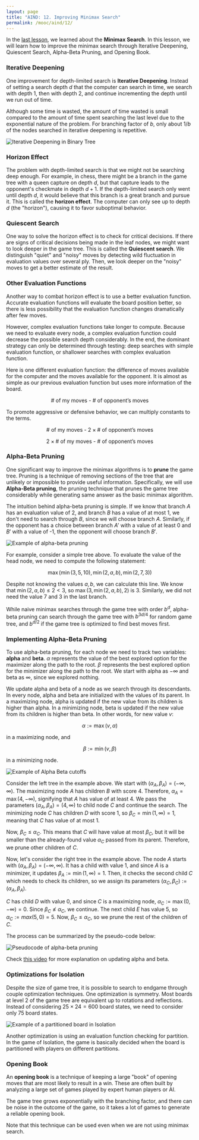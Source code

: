 ```yaml
---
layout: page
title: "AIND: 12. Improving Minimax Search"
permalink: /mooc/aind/12/
---
```


In the [last lesson](/mooc/aind/11), we learned about the **Minimax Search**. In this lesson, we will learn how to improve the minimax search through Iterative Deepening, Quiescent Search, Alpha-Beta Pruning, and Opening Book.

### Iterative Deepening

One improvement for depth-limited search is **Iterative Deepening**. Instead of setting a search depth $d$ that the computer can search in time, we search with depth $1$, then with depth $2$, and continue incrementing the depth until we run out of time.

Although some time is wasted, the amount of time wasted is small compared to the amount of time spent searching the last level due to the exponential nature of the problem. For branching factor of $b$, only about $1 / b$ of the nodes searched in iterative deepening is repetitive.

![Iterative Deepening in Binary Tree](/assets/mooc/aind/12/binary_iterative_deepening.png)

### Horizon Effect

The problem with depth-limited search is that we might not be searching deep enough. For example, in chess, there might be a branch in the game tree with a queen capture on depth $d$, but that capture leads to the opponent's checkmate in depth $d+1$. If the depth-limited search only went until depth $d$, it would believe that this branch is a great branch and pursue it. This is called the **horizon effect**. The computer can only see up to depth $d$ (the "horizon"), causing it to favor suboptimal behavior.

### Quiescent Search

One way to solve the horizon effect is to check for critical decisions. If there are signs of critical decisions being made in the leaf nodes, we might want to look deeper in the game tree. This is called the **Quiescent search**. We distinguish "quiet" and "noisy" moves by detecting wild fluctuation in evaluation values over several ply. Then, we look deeper on the "noisy" moves to get a better estimate of the result.

### Other Evaluation Functions

Another way to combat horizon effect is to use a better evaluation function. Accurate evaluation functions will evaluate the board position better, so there is less possibility that the evaluation function changes dramatically after few moves.

However, complex evaluation functions take longer to compute. Because we need to evaluate every node, a complex evaluation function could decrease the possible search depth considerably. In the end, the dominant strategy can only be determined through testing: deep searches with simple evaluation function, or shallower searches with complex evaluation function.

Here is one different evaluation function: the difference of moves available for the computer and the moves available for the opponent. It is almost as simple as our previous evaluation function but uses more information of the board.

$$ \text{# of my moves - # of opponent's moves}$$

To promote aggressive or defensive behavior, we can multiply constants to the terms.

$$ \text{# of my moves - 2} \times \text{# of opponent's moves}$$

$$ 2 \times \text{# of my moves - # of opponent's moves}$$

### Alpha-Beta Pruning

One significant way to improve the minimax algorithms is to **prune** the game tree. Pruning is a technique of removing sections of the tree that are unlikely or impossible to provide useful information. Specifically, we will use **Alpha-Beta pruning**, the pruning technique that prunes the game tree considerably while generating same answer as the basic minimax algorithm.

The intuition behind alpha-beta pruning is simple. If we know that branch $A$ has an evaluation value of 2, and branch $B$ has a value of at most 1, we don't need to search through $B$, since we will choose branch $A$. Similarly, if the opponent has a choice between branch $A'$ with a value of at least 0 and $B'$ with a value of -1, then the opponent will choose branch $B'$.

![Example of alpha-beta pruning](/assets/mooc/aind/12/pruning_ex.jpg)

For example, consider a simple tree above. To evaluate the value of the head node, we need to compute the following statement:

$$\max(\min(3, 5, 10), \min(2, a, b), \min(2, 7, 3)) $$

Despite not knowing the values $a,b$, we can calculate this line. We know that $\min(2, a, b) \leq 2 < 3$, so $\max(3, \min(2, a, b), 2)$ is $3$. Similarly, we did not need the value  $7$ and $3$ in the last branch.

While naive minimax searches through the game tree with order $b^d$, alpha-beta pruning can search through the game tree with $b^{3d / 4}$ for random game tree, and $b^{d / 2}$ if the game tree is optimized to find best moves first.

### Implementing Alpha-Beta Pruning

To use alpha-beta pruning, for each node we need to track two variables: **alpha** and **beta**. $\alpha$ represents the value of the best explored option for the maximizer along the path to the root. $\beta$ represents the best explored option for the minimizer along the path to the root. We start with alpha as $-\infty$ and beta as $\infty$, since we explored nothing.

We update alpha and beta of a node as we search through its descendants. In every node, alpha and beta are initialized with the values of its parent. In a maximizing node, alpha is updated if the new value from its children is higher than alpha. In a minimizing node, beta is updated if the new value from its children is higher than beta. In other words, for new value $v$:

$$ \alpha := \max(v, \alpha) $$

in a maximizing node, and 

$$ \beta := \min(v, \beta) $$

in a minimizing node.

![Example of Alpha Beta cutoffs](/assets/mooc/aind/12/alphabeta_ex_2.png)

Consider the left tree in the example above. We start with $(\alpha_A, \beta_A) = (-\infty, \infty)$. The maximizing node $A$ has children $B$ with score 4. Therefore, $\alpha_A = \max(4, -\infty)$, signifying that $A$ has value of at least $4$. We pass the parameters $(\alpha_A, \beta_A) = (4, \infty)$ to child node $C$ and continue the search. The minimizing node $C$ has children $D$ with score 1, so $\beta_C = \min(1, \infty) = 1$, meaning that $C$ has value of at most 1.

Now, $\beta_C \leq \alpha_C$. This means that $C$ will have value at most $\beta_C$, but it will be smaller than the already-found value $\alpha_C$ passed from its parent. Therefore, we prune other children of $C$.

Now, let's consider the right tree in the example above. The node $A$ starts with $(\alpha_A, \beta_A) = (-\infty, \infty)$. It has a child with value $1$, and since $A$ is a minimizer, it updates $\beta_A := \min(1, \infty) = 1$. Then, it checks the second child $C$ which needs to check its children, so we assign its parameters $(\alpha_C, \beta_C) := (\alpha_A, \beta_A)$.

$C$ has child $D$ with value $0$, and since $C$ is a maximizing node, $\alpha_C := \max(0, -\infty) = 0$. Since $\beta_C \not\leq \alpha_C$, we continue. The next child $E$ has value $5$, so $\alpha_C := max(5, 0) = 5$. Now, $\beta_C \leq \alpha_C$, so we prune the rest of the children of $C$.

The process can be summarized by the pseudo-code below:

![Pseudocode of alpha-beta pruning](/assets/mooc/aind/12/alphabeta_pseudocode.png)

Check [this video](https://youtu.be/l-hh51ncgDI?t=9m10s) for more explanation on updating alpha and beta.

### Optimizations for Isolation

Despite the size of game tree, it is possible to search to endgame through couple optimization techniques. One optimization is symmetry. Most boards at level 2 of the game tree are equivalent up to rotations and reflections. Instead of considering $25 \times 24 = 600$ board states, we need to  consider only $75$ board states.

![Example of a partitioned board in Isolation](/assets/mooc/aind/12/isolation_partition.png)

Another optimization is using an evaluation function checking for partition. In the game of Isolation, the game is basically decided when the board is partitioned with players on different partitions.

### Opening Book

An **opening book** is a technique of keeping a large "book" of opening moves that are most likely to result in a win. These are often built by analyzing a large set of games played by expert human players or AI.

The game tree grows exponentially with the branching factor, and there can be noise in the outcome of the game, so it takes a lot of games to generate a reliable opening book.

Note that this technique can be used even when we are not using minimax search.

